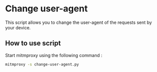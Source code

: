 # Change user-agent

This script allows you to change the user-agent of the requests sent by your device.

## How to use script

Start mitmproxy using the following command :

```bash
mitmproxy -s change-user-agent.py
```
